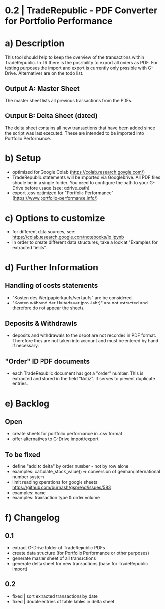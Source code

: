 # 0.2 | TradeRepublic - PDF Converter for Portfolio Performance
# a) Description
This tool should help to keep the overview of the transactions within TradeRepublic. In TR there is the possibility to export all orders as PDF. For testing purposes the import and export is currently only possible with G-Drive. Alternatives are on the todo list. 

## Output A: Master Sheet
The master sheet lists all previous transactions from the PDFs. 

## Output B: Delta Sheet (dated)
The delta sheet contains all new transactions that have been added since the script was last executed. These are intended to be imported into Portfolio Performance. 

# b) Setup
*   optimized for Google Colab (https://colab.research.google.com/)
*   TradeRepublic statements will be imported via GoogleDrive. All PDF files shoule be in a single folder. You need to configure the path to your G-Drive before usage (see: gdrive_path) 
*   export .csv optimized for "Portfolio Performance" (https://www.portfolio-performance.info/)

# c) Options to customize
- for different data sources, see: https://colab.research.google.com/notebooks/io.ipynb
- in order to create different data structures, take a look at "Examples for extracted fields". 

# d) Further Information
## Handling of costs statements
*   "Kosten des Wertpapierkaufs/verkaufs" are be considered.
*   "Kosten während der Haltedauer (pro Jahr)" are not extracted and therefore do not appear the sheets. 

## Deposits & Withdrawls
* deposits and withdrawals to the depot are not recorded in PDF format. Therefore they are not taken into account and must be entered by hand if necessary.

## "Order" ID PDF documents
* each TradeRepublic document has got a "order" number. This is extracted and stored in the field "Notiz". It serves to prevent duplicate entries.  

# e) Backlog
## Open
* create sheets for portfolio performance in .csv format
* offer alternatives to G-Drive import/export

## To be fixed
- define "add to delta" by order number - not by row alone
- examples: calculate_stock_value() => conversion of german/international number system
- limit reading operations for google sheets https://github.com/burnash/gspread/issues/583
- examples: name 
- examples: transaction type & order volume

# f) Changelog 
## 0.1
* extract G-Drive folder of TradeRepublic PDFs
* create data structure (for Portfolio Performance or other purposes)
* generate master sheet of all transactions
* generate delta sheet for new transactions (base for TradeRepublic import)

## 0.2
- fixed | sort extracted transactions by date
- fixed | double entries of table lables in delta sheet
